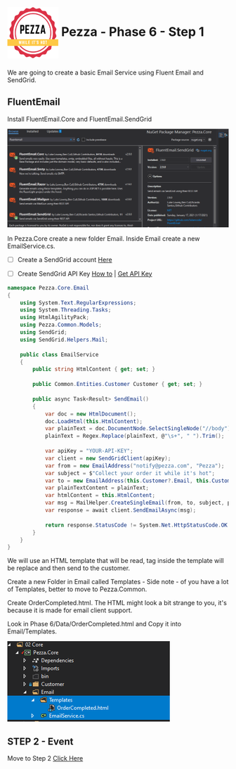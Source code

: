 <img align="left" width="116" height="116" src="../pezza-logo.png" />

# &nbsp;**Pezza - Phase 6 - Step 1**

<br/><br/>

We are going to create a basic Email Service using Fluent Email and SendGrid.

## **FluentEmail**

Install FluentEmail.Core and FluentEmail.SendGrid

![FluentEmail](Assets/2021-01-17-22-57-42.png)

In Pezza.Core create a new folder Email. Inside Email create a new EmailService.cs.

- [ ] Create a SendGrid account [Here](https://signup.sendgrid.com/)
- [ ] Create SendGrid API Key [How to](https://sendgrid.com/docs/ui/account-and-settings/api-keys/) | [Get API Key](https://app.sendgrid.com/settings/api_keys)


```cs
namespace Pezza.Core.Email
{
    using System.Text.RegularExpressions;
    using System.Threading.Tasks;
    using HtmlAgilityPack;
    using Pezza.Common.Models;
    using SendGrid;
    using SendGrid.Helpers.Mail;

    public class EmailService
    {
        public string HtmlContent { get; set; }

        public Common.Entities.Customer Customer { get; set; }

        public async Task<Result> SendEmail()
        {
            var doc = new HtmlDocument();
            doc.LoadHtml(this.HtmlContent);
            var plainText = doc.DocumentNode.SelectSingleNode("//body").InnerText;
            plainText = Regex.Replace(plainText, @"\s+", " ").Trim();

            var apiKey = "YOUR-API-KEY";
            var client = new SendGridClient(apiKey);
            var from = new EmailAddress("notify@pezza.com", "Pezza");
            var subject = $"Collect your order it while it's hot";
            var to = new EmailAddress(this.Customer?.Email, this.Customer?.Name);
            var plainTextContent = plainText;
            var htmlContent = this.HtmlContent;
            var msg = MailHelper.CreateSingleEmail(from, to, subject, plainTextContent, htmlContent);
            var response = await client.SendEmailAsync(msg);

            return response.StatusCode != System.Net.HttpStatusCode.OK ? Result.Failure("Email could not send") : Result.Success();
        }
    }
}
```

We will use an HTML template that will be read, tag inside the template will be replace and then send to the customer.

Create a new Folder in Email called Templates - Side note - of you have a lot of Templates, better to move to Pezza.Common.

Create OrderCompleted.html. The HTML might look a bit strange to you, it's because it is made for email client support.

Look in Phase 6/Data/OrderCompleted.html and Copy it into Email/Templates.

![Email Service](Assets/2021-01-17-23-03-34.png)

## **STEP 2 - Event**

Move to Step 2
[Click Here](https://github.com/entelect-incubator/.NET/tree/master/Phase%202/Step%202) 